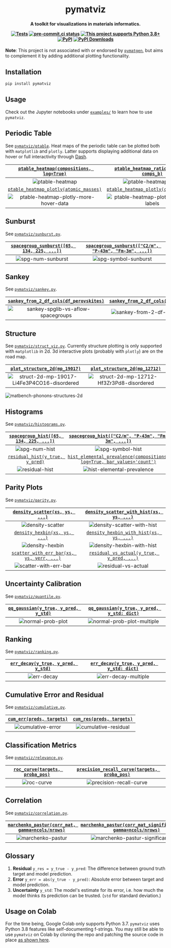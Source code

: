 <h1 align="center">pymatviz</h1>

<h4 align="center">

A toolkit for visualizations in materials informatics.

[![Tests](https://github.com/janosh/pymatviz/actions/workflows/test.yml/badge.svg)](https://github.com/janosh/pymatviz/actions/workflows/test.yml)
[![pre-commit.ci status](https://results.pre-commit.ci/badge/github/janosh/pymatviz/main.svg)](https://results.pre-commit.ci/latest/github/janosh/pymatviz/main)
[![This project supports Python 3.8+](https://img.shields.io/badge/Python-3.8+-blue.svg)](https://python.org/downloads)
[![PyPI](https://img.shields.io/pypi/v/pymatviz)](https://pypi.org/project/pymatviz)
[![PyPI Downloads](https://img.shields.io/pypi/dm/pymatviz)](https://pypistats.org/packages/pymatviz)

</h4>

**Note**: This project is not associated with or endorsed by [`pymatgen`](https://github.com/materialsproject/pymatgen), but aims to complement it by adding additional plotting functionality.

## Installation

```sh
pip install pymatviz
```

## Usage

Check out the Jupyter notebooks under [`examples/`](/examples) to learn how to use `pymatviz`.

## Periodic Table

See [`pymatviz/ptable`](pymatviz/ptable). Heat maps of the periodic table can be plotted both with `matplotlib` and `plotly`. Latter supports displaying additional data on hover or full interactivity through [Dash](https://plotly.com/dash).

| [`ptable_heatmap(compositions, log=True)`](pymatviz/ptable) | [`ptable_heatmap_ratio(comps_a, comps_b)`](pymatviz/ptable) |
| :---------------------------------------------------------: | :---------------------------------------------------------: |
|                      ![ptable-heatmap]                      |                   ![ptable-heatmap-ratio]                   |
|  [`ptable_heatmap_plotly(atomic_masses)`](pymatviz/ptable)  |  [`ptable_heatmap_plotly(compositions)`](pymatviz/ptable)   |
|          ![ptable-heatmap-plotly-more-hover-data]           |           ![ptable-heatmap-plotly-percent-labels]           |

## Sunburst

See [`pymatviz/sunburst.py`](pymatviz/sunburst.py).

| [`spacegroup_sunburst([65, 134, 225, ...])`](pymatviz/sunburst.py) | [`spacegroup_sunburst(["C2/m", "P-43m", "Fm-3m", ...])`](pymatviz/sunburst.py) |
| :----------------------------------------------------------------: | :----------------------------------------------------------------------------: |
|                        ![spg-num-sunburst]                         |                             ![spg-symbol-sunburst]                             |

## Sankey

See [`pymatviz/sankey.py`](pymatviz/sankey.py).

| [`sankey_from_2_df_cols(df_perovskites)`](pymatviz/sankey.py) | [`sankey_from_2_df_cols(df_rand_ints)`](pymatviz/sankey.py) |
| :-----------------------------------------------------------: | :---------------------------------------------------------: |
|             ![sankey-spglib-vs-aflow-spacegroups]             |              ![sankey-from-2-df-cols-randints]              |

## Structure

See [`pymatviz/struct_viz.py`](pymatviz/struct_viz.py). Currently structure plotting is only supported with `matplotlib` in 2d. 3d interactive plots (probably with `plotly`) are on the road map.

| [`plot_structure_2d(mp_19017)`](pymatviz/struct_viz.py) | [`plot_structure_2d(mp_12712)`](pymatviz/struct_viz.py) |
| :-----------------------------------------------------: | :-----------------------------------------------------: |
|      ![struct-2d-mp-19017-Li4Fe3P4CO16-disordered]      |       ![struct-2d-mp-12712-Hf3Zr3Pd8-disordered]        |

![matbench-phonons-structures-2d]

## Histograms

See [`pymatviz/histograms.py`](pymatviz/histograms.py).

| [`spacegroup_hist([65, 134, 225, ...])`](pymatviz/histograms.py) |        [`spacegroup_hist(["C2/m", "P-43m", "Fm-3m", ...])`](pymatviz/histograms.py)        |
| :--------------------------------------------------------------: | :----------------------------------------------------------------------------------------: |
|                         ![spg-num-hist]                          |                                     ![spg-symbol-hist]                                     |
|    [`residual_hist(y_true, y_pred)`](pymatviz/histograms.py)     | [`hist_elemental_prevalence(compositions, log=True, bar_values='count')`](pymatviz/ptable) |
|                         ![residual-hist]                         |                                ![hist-elemental-prevalence]                                |

## Parity Plots

See [`pymatviz/parity.py`](pymatviz/parity.py).

|      [`density_scatter(xs, ys, ...)`](pymatviz/parity.py)       | [`density_scatter_with_hist(xs, ys, ...)`](pymatviz/parity.py)  |
| :-------------------------------------------------------------: | :-------------------------------------------------------------: |
|                       ![density-scatter]                        |                  ![density-scatter-with-hist]                   |
|       [`density_hexbin(xs, ys, ...)`](pymatviz/parity.py)       |  [`density_hexbin_with_hist(xs, ys, ...)`](pymatviz/parity.py)  |
|                        ![density-hexbin]                        |                   ![density-hexbin-with-hist]                   |
| [`scatter_with_err_bar(xs, ys, yerr, ...)`](pymatviz/parity.py) | [`residual_vs_actual(y_true, y_pred, ...)`](pymatviz/parity.py) |
|                     ![scatter-with-err-bar]                     |                      ![residual-vs-actual]                      |

## Uncertainty Calibration

See [`pymatviz/quantile.py`](pymatviz/quantile.py).

| [`qq_gaussian(y_true, y_pred, y_std)`](pymatviz/quantile.py) | [`qq_gaussian(y_true, y_pred, y_std: dict)`](pymatviz/quantile.py) |
| :----------------------------------------------------------: | :----------------------------------------------------------------: |
|                     ![normal-prob-plot]                      |                    ![normal-prob-plot-multiple]                    |

## Ranking

See [`pymatviz/ranking.py`](pymatviz/ranking.py).

| [`err_decay(y_true, y_pred, y_std)`](pymatviz/ranking.py) | [`err_decay(y_true, y_pred, y_std: dict)`](pymatviz/ranking.py) |
| :-------------------------------------------------------: | :-------------------------------------------------------------: |
|                       ![err-decay]                        |                      ![err-decay-multiple]                      |

## Cumulative Error and Residual

See [`pymatviz/cumulative.py`](pymatviz/cumulative.py).

| [`cum_err(preds, targets)`](pymatviz/cumulative.py) | [`cum_res(preds, targets)`](pymatviz/cumulative.py) |
| :-------------------------------------------------: | :-------------------------------------------------: |
|                 ![cumulative-error]                 |               ![cumulative-residual]                |

## Classification Metrics

See [`pymatviz/relevance.py`](pymatviz/relevance.py).

| [`roc_curve(targets, proba_pos)`](pymatviz/relevance.py) | [`precision_recall_curve(targets, proba_pos)`](pymatviz/relevance.py) |
| :------------------------------------------------------: | :-------------------------------------------------------------------: |
|                       ![roc-curve]                       |                       ![precision-recall-curve]                       |

## Correlation

See [`pymatviz/correlation.py`](pymatviz/correlation.py).

| [`marchenko_pastur(corr_mat, gamma=ncols/nrows)`](pymatviz/correlation.py) | [`marchenko_pastur(corr_mat_significant_eval, gamma=ncols/nrows)`](pymatviz/correlation.py) |
| :------------------------------------------------------------------------: | :-----------------------------------------------------------------------------------------: |
|                            ![marchenko-pastur]                             |                            ![marchenko-pastur-significant-eval]                             |

## Glossary

1. **Residual** `y_res = y_true - y_pred`: The difference between ground truth target and model prediction.
2. **Error** `y_err = abs(y_true - y_pred)`: Absolute error between target and model prediction.
3. **Uncertainty** `y_std`: The model's estimate for its error, i.e. how much the model thinks its prediction can be trusted. (`std` for standard deviation.)

## Usage on Colab

For the time being, Google Colab only supports Python 3.7. `pymatviz` uses Python 3.8 features like self-documenting f-strings. You may still be able to use `pymatviz` on Colab by cloning the repo and patching the source code in place [as shown here](https://github.com/janosh/pymatviz/issues/17#issuecomment-1165141311).

[cumulative-error]: https://raw.githubusercontent.com/janosh/pymatviz/main/assets/cumulative-error.svg
[cumulative-residual]: https://raw.githubusercontent.com/janosh/pymatviz/main/assets/cumulative-residual.svg
[density-hexbin-with-hist]: https://raw.githubusercontent.com/janosh/pymatviz/main/assets/density-hexbin-with-hist.svg
[density-hexbin]: https://raw.githubusercontent.com/janosh/pymatviz/main/assets/density-hexbin.svg
[density-scatter-with-hist]: https://raw.githubusercontent.com/janosh/pymatviz/main/assets/density-scatter-with-hist.svg
[density-scatter]: https://raw.githubusercontent.com/janosh/pymatviz/main/assets/density-scatter.svg
[err-decay-multiple]: https://raw.githubusercontent.com/janosh/pymatviz/main/assets/err-decay-multiple.svg
[err-decay]: https://raw.githubusercontent.com/janosh/pymatviz/main/assets/err-decay.svg
[hist-elemental-prevalence]: https://raw.githubusercontent.com/janosh/pymatviz/main/assets/hist-elemental-prevalence.svg
[marchenko-pastur-significant-eval]: https://raw.githubusercontent.com/janosh/pymatviz/main/assets/marchenko-pastur-significant-eval.svg
[marchenko-pastur]: https://raw.githubusercontent.com/janosh/pymatviz/main/assets/marchenko-pastur.svg
[matbench-phonons-structures-2d]: https://raw.githubusercontent.com/janosh/pymatviz/main/assets/matbench-phonons-structures-2d.svg
[normal-prob-plot-multiple]: https://raw.githubusercontent.com/janosh/pymatviz/main/assets/normal-prob-plot-multiple.svg
[normal-prob-plot]: https://raw.githubusercontent.com/janosh/pymatviz/main/assets/normal-prob-plot.svg
[precision-recall-curve]: https://raw.githubusercontent.com/janosh/pymatviz/main/assets/precision-recall-curve.svg
[ptable-heatmap-ratio]: https://raw.githubusercontent.com/janosh/pymatviz/main/assets/ptable-heatmap-ratio.svg
[ptable-heatmap]: https://raw.githubusercontent.com/janosh/pymatviz/main/assets/ptable-heatmap.svg
[ptable-heatmap-plotly-more-hover-data]: https://raw.githubusercontent.com/janosh/pymatviz/main/assets/ptable-heatmap-plotly-more-hover-data.svg
[ptable-heatmap-plotly-percent-labels]: https://raw.githubusercontent.com/janosh/pymatviz/main/assets/ptable-heatmap-plotly-percent-labels.svg
[residual-hist]: https://raw.githubusercontent.com/janosh/pymatviz/main/assets/residual-hist.svg
[residual-vs-actual]: https://raw.githubusercontent.com/janosh/pymatviz/main/assets/residual-vs-actual.svg
[roc-curve]: https://raw.githubusercontent.com/janosh/pymatviz/main/assets/roc-curve.svg
[scatter-with-err-bar]: https://raw.githubusercontent.com/janosh/pymatviz/main/assets/scatter-with-err-bar.svg
[spg-num-hist]: https://raw.githubusercontent.com/janosh/pymatviz/main/assets/spg-num-hist.svg
[spg-symbol-hist]: https://raw.githubusercontent.com/janosh/pymatviz/main/assets/spg-symbol-hist.svg
[spg-num-sunburst]: https://raw.githubusercontent.com/janosh/pymatviz/main/assets/spg-num-sunburst.svg
[spg-symbol-sunburst]: https://raw.githubusercontent.com/janosh/pymatviz/main/assets/spg-symbol-sunburst.svg
[struct-2d-mp-12712-Hf3Zr3Pd8-disordered]: https://raw.githubusercontent.com/janosh/pymatviz/main/assets/struct-2d-mp-12712-Hf3Zr3Pd8-disordered.svg
[struct-2d-mp-19017-Li4Fe3P4CO16-disordered]: https://raw.githubusercontent.com/janosh/pymatviz/main/assets/struct-2d-mp-19017-Li4Fe3P4CO16-disordered.svg
[true-pred-hist]: https://raw.githubusercontent.com/janosh/pymatviz/main/assets/true-pred-hist.svg
[sankey-from-2-df-cols-randints]: https://raw.githubusercontent.com/janosh/pymatviz/main/assets/sankey-from-2-df-cols-randints.svg
[sankey-spglib-vs-aflow-spacegroups]: https://raw.githubusercontent.com/janosh/pymatviz/main/assets/sankey-spglib-vs-aflow-spacegroups.svg
